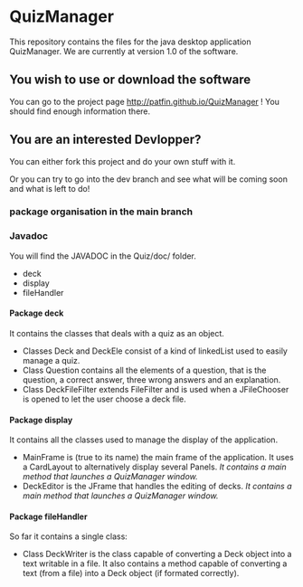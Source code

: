 # QuizManager
This repository contains the files for the java desktop application QuizManager.
We are currently at version 1.0 of the software.

<h2>You wish to use or download the software</h2>

You can go to the project page http://patfin.github.io/QuizManager !
You should find enough information there. 

<h2>You are an interested Devlopper?</h2>

You can either fork this project and do your own stuff with it.

Or you can try to go into the dev branch and see what will be coming soon and what is left to do!

<h3>package organisation in the main branch</h3>

<h3>Javadoc</h3>
You will find the JAVADOC in the Quiz/doc/ folder.

<ul>
<li>deck</li>
<li>display</li>
<li>fileHandler</li>
</ul>

<h4>Package deck</h4> 
It contains the classes that deals with a quiz as an object. 
<ul>
<li>Classes Deck and DeckEle consist of a kind of linkedList used to easily manage a quiz. </li>
<li>Class Question contains all the elements of a question, that is the question, a correct answer, three wrong answers and an explanation. </li>
<li>Class DeckFileFilter extends FileFilter and is used when a JFileChooser is opened to let the user choose a deck file. </li>
</ul>

<h4>Package display</h4> 
It contains all the classes used to manage the display of the application.
<ul>
<li>MainFrame is (true to its name) the main frame of the application. It uses a CardLayout to alternatively display several Panels. <em>It contains a main method that launches a QuizManager window.</em></li>
<li>DeckEditor is the JFrame that handles the editing of decks. <em>It contains a main method that launches a QuizManager window.</em></li>
</ul>

<h4>Package fileHandler</h4> 
So far it contains a single class:
<ul>
<li>Class DeckWriter is the class capable of converting a Deck object into a text writable in a file. It also contains a method capable of converting a text (from a file) into a Deck object (if formated correctly). </li>
</ul>

